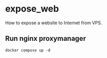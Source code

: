 # expose_web
How to expose a website to Internet from VPS.

## Run nginx proxymanager
```
docker compose up -d
```

